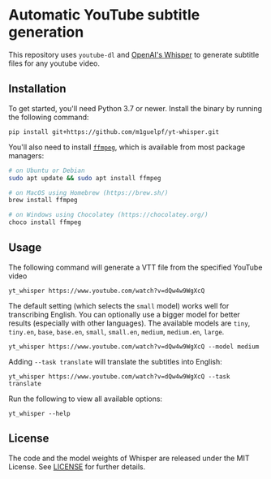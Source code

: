 # Automatic YouTube subtitle generation

This repository uses `youtube-dl` and [OpenAI's Whisper](https://openai.com/blog/whisper) to generate subtitle files for any youtube video.

## Installation

To get started, you'll need Python 3.7 or newer. Install the binary by running the following command:

    pip install git+https://github.com/m1guelpf/yt-whisper.git

You'll also need to install [`ffmpeg`](https://ffmpeg.org/), which is available from most package managers:

```bash
# on Ubuntu or Debian
sudo apt update && sudo apt install ffmpeg

# on MacOS using Homebrew (https://brew.sh/)
brew install ffmpeg

# on Windows using Chocolatey (https://chocolatey.org/)
choco install ffmpeg
```

## Usage

The following command will generate a VTT file from the specified YouTube video

    yt_whisper https://www.youtube.com/watch?v=dQw4w9WgXcQ

The default setting (which selects the `small` model) works well for transcribing English. You can optionally use a bigger model for better results (especially with other languages). The available models are `tiny`, `tiny.en`, `base`, `base.en`, `small`, `small.en`, `medium`, `medium.en`, `large`.

    yt_whisper https://www.youtube.com/watch?v=dQw4w9WgXcQ --model medium

Adding `--task translate` will translate the subtitles into English:

    yt_whisper https://www.youtube.com/watch?v=dQw4w9WgXcQ --task translate

Run the following to view all available options:

    yt_whisper --help

## License

The code and the model weights of Whisper are released under the MIT License. See [LICENSE](LICENSE) for further details.
